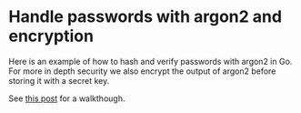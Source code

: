 # Handle passwords with argon2 and encryption

Here is an example of how to hash and verify passwords with argon2 in Go. For more in depth security we also encrypt the output of argon2 before storing it with a secret key.

See [this post](https://torkelaannestad.com/posts/how-to-work-with-passwords-with-argon2-in-go) for a walkthough.
